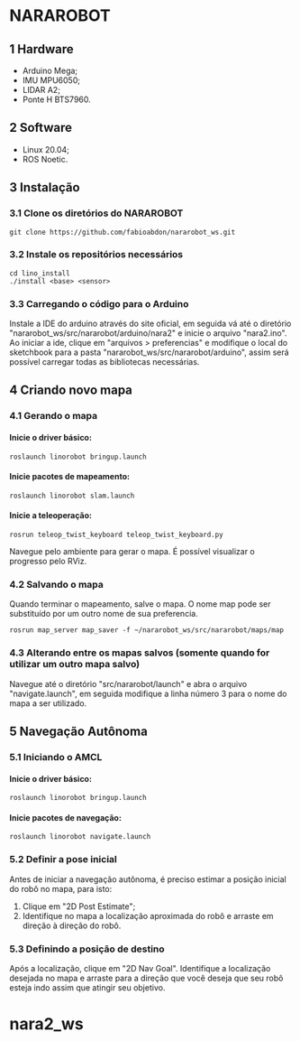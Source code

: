 # NARAROBOT 

## 1 Hardware
- Arduino Mega;
- IMU MPU6050;
- LIDAR A2;
- Ponte H BTS7960.

## 2 Software
- Linux 20.04;
- ROS Noetic.

## 3 Instalação

### 3.1 Clone os diretórios do NARAROBOT

```
git clone https://github.com/fabioabdon/nararobot_ws.git
```

### 3.2 Instale os repositórios necessários

```
cd lino_install
./install <base> <sensor>
```

### 3.3 Carregando o código para o Arduino

Instale a IDE do arduino através do site oficial, em seguida vá até o diretório "nararobot_ws/src/nararobot/arduino/nara2" e inicie o arquivo "nara2.ino".
Ao iniciar a ide, clique em "arquivos > preferencias" e modifique o local do sketchbook para a pasta "nararobot_ws/src/nararobot/arduino", assim será possível carregar todas as bibliotecas necessárias.

## 4 Criando novo mapa

### 4.1 Gerando o mapa

#### Inicie o driver básico:
```
roslaunch linorobot bringup.launch
```

#### Inicie pacotes de mapeamento:
```
roslaunch linorobot slam.launch
```

#### Inicie a teleoperação:
```
rosrun teleop_twist_keyboard teleop_twist_keyboard.py
```

Navegue pelo ambiente para gerar o mapa. É possível visualizar o progresso pelo RViz.

### 4.2 Salvando o mapa
Quando terminar o mapeamento, salve o mapa. O nome map pode ser substituído por um outro nome de sua preferencia.

```
rosrun map_server map_saver -f ~/nararobot_ws/src/nararobot/maps/map
```

### 4.3 Alterando entre os mapas salvos (somente quando for utilizar um outro mapa salvo)
Navegue até o diretório "src/nararobot/launch" e abra o arquivo "navigate.launch", em seguida modifique a linha número 3 para o nome do mapa a ser utilizado.

## 5 Navegação Autônoma

### 5.1 Iniciando o AMCL

#### Inicie o driver básico:
```
roslaunch linorobot bringup.launch
```

#### Inicie pacotes de navegação:
```
roslaunch linorobot navigate.launch
```

### 5.2 Definir a pose inicial
Antes de iniciar a navegação autônoma, é preciso estimar a posição inicial do robô no mapa, para isto:

1) Clique em "2D Post Estimate";
2) Identifique no mapa a localização aproximada do robô e arraste em direção à direção do robô.

### 5.3 Definindo a posição de destino

Após a localização, clique em "2D Nav Goal".
Identifique a localização desejada no mapa e arraste para a direção que você deseja que seu robô esteja indo assim que atingir seu objetivo.

# nara2_ws
